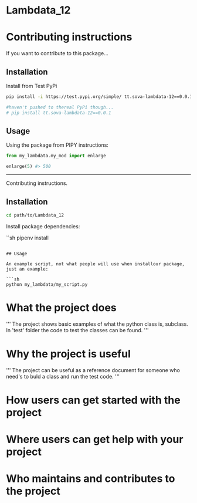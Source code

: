 # Lambdata_12

# Contributing instructions

If you want to contribute to this package...

## Installation

Install from Test PyPi

```sh
pip install -i https://test.pypi.org/simple/ tt.sova-lambdata-12==0.0.1

#haven't pushed to thereal PyPi though...
# pip install tt.sova-lambdata-12==0.0.1
```

## Usage

Using the package from PIPY instructions:

```py
from my_lambdata.my_mod import enlarge

enlarge(5) #> 500
```






<hr>

Contributing instructions.

## Installation

```sh
cd path/to/Lambdata_12
```

Install package dependencies:

``sh
pipenv install
```

## Usage

An example script, not what people will use when installour package, just an example:

```sh
python my_lambdata/my_script.py
```

# What the project does
'''
The project shows basic examples of what the python class is, subclass. In 'test' folder the code to test the classes can be found.
'''

# Why the project is useful
'''
The project can be useful as a reference document for someone who need's to buld a class and run the test code.
'''

# How users can get started with the project

# Where users can get help with your project

# Who maintains and contributes to the project